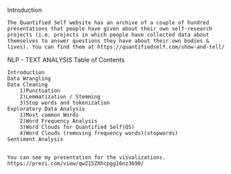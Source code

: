 
Introduction

    The Quantified Self website has an archive of a couple of hundred presentations that people have given about their own self-research projects (i.e. projects in which people have collected data about themselves to answer questions they have about their own bodies & lives). You can find them at https://quantifiedself.com/show-and-tell/

NLP - TEXT ANALYSIS
Table of Contents

    
    Introduction
    Data Wrangling
    Data Cleaning
        1)Punctuation
        2)Lemmatization / Stemming
        3)Stop words and tokenization
    Exploratory Data Analysis
        1)Most common Words
        2)Word Frequency Analysis
        3)Word Clouds for Quantified Self(QS)
        4)Word Clouds (removing frequency words)(stopwords)
    Sentiment Analysis 
    
    
    You can see my presentation for the visualizations.
    https://prezi.com/view/qwZ15ZXhcpgg16nz3690/
